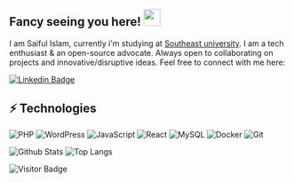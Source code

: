 ## Fancy seeing you here! <img src="https://raw.githubusercontent.com/saifulislam265/saifulislam265/master/wave.gif" width="30">

I am Saiful Islam, currently i'm studying at [Southeast university]([seu.com.bd](https://seu.edu.bd/)). I am a tech enthusiast & an open-source advocate. Always open to collaborating on projects and innovative/disruptive ideas. Feel free to connect with me here:

[![Linkedin Badge](https://img.shields.io/badge/-saifulislam265-blue?style=flat-square&logo=Linkedin&logoColor=white&link=https://www.linkedin.com/in/saifulislam265/)](https://www.linkedin.com/in/saifulislam265/)

## ⚡ Technologies

![PHP](https://img.shields.io/badge/-php-black?style=flat-square&logo=php)
![WordPress](https://img.shields.io/badge/-wordpress-black?style=flat-square&logo=wordpress)
![JavaScript](https://img.shields.io/badge/-JavaScript-black?style=flat-square&logo=javascript)
![React](https://img.shields.io/badge/-React-black?style=flat-square&logo=react)
![MySQL](https://img.shields.io/badge/-MySQL-black?style=flat-square&logo=mysql)
![Docker](https://img.shields.io/badge/-Docker-black?style=flat-square&logo=docker)
![Git](https://img.shields.io/badge/-Git-black?style=flat-square&logo=git)

![Github Stats](https://github-readme-stats.vercel.app/api?username=saiful-islam265&count_private=true&show_icons=true&include_all_commits=true)
![Top Langs](https://github-readme-stats.vercel.app/api/top-langs/?username=saiful-islam265&hide=TeX&layout=compact)

![Visitor Badge](https://visitor-badge.laobi.icu/badge?page_id=saiful-islam265)
